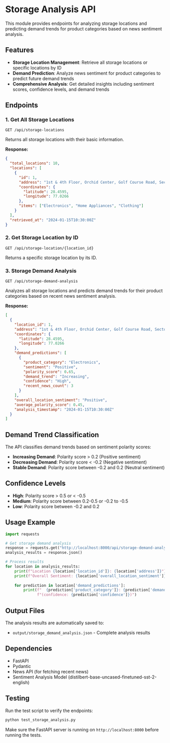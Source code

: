 # Storage Analysis API

This module provides endpoints for analyzing storage locations and predicting demand trends for product categories based on news sentiment analysis.

## Features

- **Storage Location Management**: Retrieve all storage locations or specific locations by ID
- **Demand Prediction**: Analyze news sentiment for product categories to predict future demand trends
- **Comprehensive Analysis**: Get detailed insights including sentiment scores, confidence levels, and demand trends

## Endpoints

### 1. Get All Storage Locations
```
GET /api/storage-locations
```
Returns all storage locations with their basic information.

**Response:**
```json
{
  "total_locations": 10,
  "locations": [
    {
      "id": 1,
      "address": "1st & 4th Floor, Orchid Center, Golf Course Road, Sector 53, Gurgaon, Haryana",
      "coordinates": {
        "latitude": 28.4595,
        "longitude": 77.0266
      },
      "items": ["Electronics", "Home Appliances", "Clothing"]
    }
  ],
  "retrieved_at": "2024-01-15T10:30:00Z"
}
```

### 2. Get Storage Location by ID
```
GET /api/storage-location/{location_id}
```
Returns a specific storage location by its ID.

### 3. Storage Demand Analysis
```
GET /api/storage-demand-analysis
```
Analyzes all storage locations and predicts demand trends for their product categories based on recent news sentiment analysis.

**Response:**
```json
[
  {
    "location_id": 1,
    "address": "1st & 4th Floor, Orchid Center, Golf Course Road, Sector 53, Gurgaon, Haryana",
    "coordinates": {
      "latitude": 28.4595,
      "longitude": 77.0266
    },
    "demand_predictions": [
      {
        "product_category": "Electronics",
        "sentiment": "Positive",
        "polarity_score": 0.65,
        "demand_trend": "Increasing",
        "confidence": "High",
        "recent_news_count": 3
      }
    ],
    "overall_location_sentiment": "Positive",
    "average_polarity_score": 0.45,
    "analysis_timestamp": "2024-01-15T10:30:00Z"
  }
]
```

## Demand Trend Classification

The API classifies demand trends based on sentiment polarity scores:

- **Increasing Demand**: Polarity score > 0.2 (Positive sentiment)
- **Decreasing Demand**: Polarity score < -0.2 (Negative sentiment)
- **Stable Demand**: Polarity score between -0.2 and 0.2 (Neutral sentiment)

## Confidence Levels

- **High**: Polarity score > 0.5 or < -0.5
- **Medium**: Polarity score between 0.2-0.5 or -0.2 to -0.5
- **Low**: Polarity score between -0.2 and 0.2

## Usage Example

```python
import requests

# Get storage demand analysis
response = requests.get("http://localhost:8000/api/storage-demand-analysis")
analysis_results = response.json()

# Process results
for location in analysis_results:
    print(f"Location {location['location_id']}: {location['address']}")
    print(f"Overall Sentiment: {location['overall_location_sentiment']}")
    
    for prediction in location['demand_predictions']:
        print(f"  {prediction['product_category']}: {prediction['demand_trend']} "
              f"(confidence: {prediction['confidence']})")
```

## Output Files

The analysis results are automatically saved to:
- `output/storage_demand_analysis.json` - Complete analysis results

## Dependencies

- FastAPI
- Pydantic
- News API (for fetching recent news)
- Sentiment Analysis Model (distilbert-base-uncased-finetuned-sst-2-english)

## Testing

Run the test script to verify the endpoints:

```bash
python test_storage_analysis.py
```

Make sure the FastAPI server is running on `http://localhost:8000` before running the tests. 